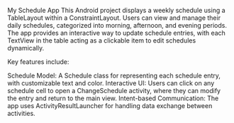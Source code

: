 My Schedule App 
This Android project displays a weekly schedule using a TableLayout within a ConstraintLayout. Users can view and manage their daily schedules, categorized into morning, afternoon, and evening periods. The app provides an interactive way to update schedule entries, with each TextView in the table acting as a clickable item to edit schedules dynamically.

Key features include:

Schedule Model: A Schedule class for representing each schedule entry, with customizable text and color. 
Interactive UI: Users can click on any schedule cell to open a ChangeSchedule activity, where they can modify the entry and return to the main view. 
Intent-based Communication: The app uses ActivityResultLauncher for handling data exchange between activities.
